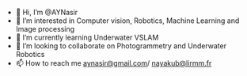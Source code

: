 - 👋 Hi, I’m @AYNasir
- 👀 I’m interested in Computer vision, Robotics, Machine Learning and Image processing
- 🌱 I’m currently learning Underwater VSLAM
- 💞️ I’m looking to collaborate on Photogrammetry and Underwater Robotics
- 📫 How to reach me aynasir@gmail.com/ nayakub@lirmm.fr

<!---
AYNasir/AYNasir is a ✨ special ✨ repository because its `README.md` (this file) appears on your GitHub profile.
You can click the Preview link to take a look at your changes.
--->
